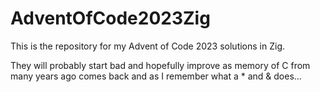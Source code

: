 # AdventOfCode2023Zig
This is the repository for my Advent of Code 2023 solutions in Zig.

They will probably start bad and hopefully improve as memory of C from many years ago comes back and as I remember what a * and & does...

